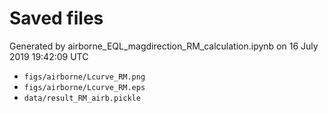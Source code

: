 # Saved files 


Generated by airborne_EQL_magdirection_RM_calculation.ipynb on 16 July 2019 19:42:09 UTC

*  `figs/airborne/Lcurve_RM.png` 
*  `figs/airborne/Lcurve_RM.eps` 
*  `data/result_RM_airb.pickle` 
